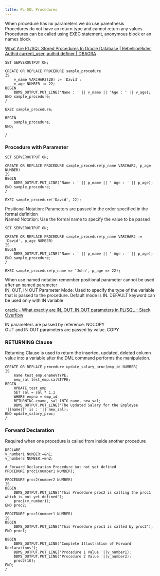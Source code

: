```yaml
---
title: PL-SQL Procedures
---
```


When procedure has no parameters we do use parenthesis  
Procedures do not have an return type and cannot return any values  
Procedures can be called using EXEC statement, anonymous block or an names block

[What Are PL/SQL Stored Procedures In Oracle Database | RebellionRider](http://www.rebellionrider.com/what-are-pl-sql-stored-procedures-in-oracle-database/#.V8QgV5h97IU)  
[Authid current_user, authid definer | DBAORA](https://dbaora.com/authid-current_user-authid-definer/)

````plsql
SET SERVEROUTPUT ON;

CREATE OR REPLACE PROCEDURE sample_procedure
IS
	v_name VARCHAR2(20) := 'David';
	v_age NUMBER := 22;
BEGIN
	DBMS_OUTPUT.PUT_LINE('Name : ' || v_name || 'Age : ' || v_age);
END sample_procedure;
/

EXEC sample_procedure;

BEGIN
	sample_procedure;
END;

/
````

### Procedure with Parameter

````plsql
SET SERVEROUTPUT ON;

CREATE OR REPLACE PROCEDURE sample_procedure(p_name VARCHAR2, p_age NUMBER)
IS
BEGIN
	DBMS_OUTPUT.PUT_LINE('Name : ' || p_name || ' Age : ' || p_age);
END sample_procedure;
/

EXEC sample_procedure('David', 22);
````

Positional Notation: Parameters are passed in the order specified in the formal definition  
Named Notation: Use the formal name to specify the value to be passed

````plsql
SET SERVEROUTPUT ON;

CREATE OR REPLACE PROCEDURE sample_procedure(p_name VARCHAR2 := 'David', p_age NUMBER)
IS
BEGIN
	DBMS_OUTPUT.PUT_LINE('Name : ' || p_name || ' Age : ' || p_age);
END sample_procedure;
/

EXEC sample_procedure(p_name => 'John', p_age => 22);
````

When use named notation remember positional parameter cannot be used after an named parameter  
IN, OUT, IN OUT Parameter Mode: Used to specify the type of the variable that is passed to the procedure. Default mode is IN. DEFAULT keyword can be used only with IN variable

[oracle - What exactly are IN, OUT, IN OUT parameters in PL/SQL - Stack Overflow](https://stackoverflow.com/questions/32634123/what-exactly-are-in-out-in-out-parameters-in-pl-sql)

IN parameters are passed by reference. NOCOPY  
OUT and IN OUT parameters are passed by value. COPY

### RETURNING Clause

Returning Clause is used to return the inserted, updated, deleted column value into a variable after the DML command performs the manipulation.

````plsql
CREATE OR REPLACE procedure update_salary_proc(emp_id NUMBER)
IS
	name test_emp.ename%TYPE;
	new_sal test_emp.sal%TYPE;
BEGIN
	UPDATE test_emp
	SET sal = sal * 1.1
	WHERE empno = emp_id
	RETURNING ename, sal INTO name, new_sal;
	DBMS_OUTPUT.PUT_LINE('The Updated Salary for the Employee '||name||' is : '|| new_sal);
END update_salary_proc;
/
````

### Forward Declaration

Required when one procedure is called from inside another procedure

````plsql
DECLARE
v_number1 NUMBER:=&n1;
v_number2 NUMBER:=&n2;

# Forward Declaration Procedure but not yet defined
PROCEDURE proc1(number1 NUMBER);

PROCEDURE proc2(number2 NUMBER)
IS
BEGIN
	DBMS_OUTPUT.PUT_LINE('This Procedure proc2 is calling the proc1 which is not yet defined');
	proc1(v_number1);
END proc2;

PROCEDURE proc1(number1 NUMBER)
IS
BEGIN
	DBMS_OUTPUT.PUT_LINE('This Procedure proc1 is called by proc2');
END proc1;

BEGIN
	DBMS_OUTPUT.PUT_LINE('Complete Illustration of Forward Declarations');
	DBMS_OUTPUT.PUT_LINE('Procedure 1 Value '||v_number1);
	DBMS_OUTPUT.PUT_LINE('Procedure 2 Value '||v_number2);
	proc2(10);
END;
/
````